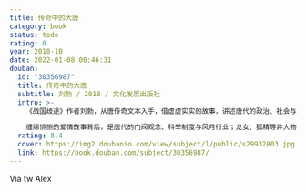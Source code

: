 ```yaml
---
title: 传奇中的大唐
category: book
status: todo
rating: 0
year: 2018-10
date: 2022-01-08 00:46:31
douban:
  id: "30356987"
  title: 传奇中的大唐
  subtitle: 刘勃 / 2018 / 文化发展出版社
  intro: >-
    《战国歧途》作者刘勃，从唐传奇文本入手，借虚虚实实的故事，讲述唐代的政治、社会与人情。

    缠绵悱恻的爱情故事背后，是唐代的门阀观念、科举制度与风月行业；龙女、狐精等非人物种，却无一不是世情人性的明镜；虬髯客、聂隐娘、昆仑奴等侠客故事当中，则藏着唐太宗的分身，藩镇与藩镇之间、藩镇和朝廷之间的复杂关系，或者对遥远世界的想象。
  rating: 8.4
  cover: https://img2.doubanio.com/view/subject/l/public/s29932803.jpg
  link: https://book.douban.com/subject/30356987/
---
```


Via tw Alex